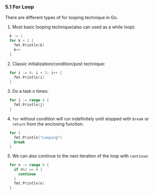 ### 5.1 For Loop

There are different types of for looping technique in Go. 

1. Most basic looping technique(also can used as a while loop):
```Go
  k := 1
  for k < 2 {
    fmt.Println(k)
    k++
  }
```

2. Classic initialization/condition/post technique:
```Go
  for i := 0; i < 3; i++ {
    fmt.Println(i)
  }
```

3. Do a task *n* times:
```Go
  for j := range 4 {
    fmt.Println(j)
  }
```

4. `for` without condition will run indefinitely until stopped with `break` or `return` from the enclosing function:
```Go
  for {
    fmt.Println("Looping")
    break
  }
```

5. We can also continue to the next iteration of the loop with `continue`:
```Go
  for n := range 6 {
    if n%2 == 0 {
      continue
    }
    fmt.Println(n)
  }
```
